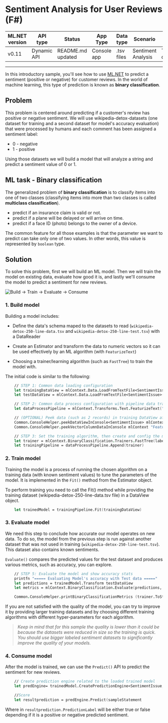 # Sentiment Analysis for User Reviews (F#)

| ML.NET version | API type          | Status                        | App Type    | Data type | Scenario            | ML Task                   | Algorithms                  |
|----------------|-------------------|-------------------------------|-------------|-----------|---------------------|---------------------------|-----------------------------|
| v0.11           | Dynamic API | README.md updated | Console app | .tsv files | Sentiment Analysis | Two-class  classification | Linear Classification |

------------------------------------

In this introductory sample, you'll see how to use [ML.NET](https://www.microsoft.com/net/learn/apps/machine-learning-and-ai/ml-dotnet) to predict a sentiment (positive or negative) for customer reviews. In the world of machine learning, this type of prediction is known as **binary classification**.

## Problem
This problem is centered around predicting if a customer's review has positive or negative sentiment. We will use wikipedia-detox-datasets (one dataset for training and a second dataset for model's accuracy evaluation) that were processed by humans and each comment has been assigned a sentiment label:

* 0 - negative
* 1 - positive

Using those datasets we will build a model that will analyze a string and predict a sentiment value of 0 or 1.

## ML task - Binary classification
The generalized problem of **binary classification** is to classify items into one of two classes (classifying items into more than two classes is called **multiclass classification**).

* predict if an insurance claim is valid or not.
* predict if a plane will be delayed or will arrive on time.
* predict if a face ID (photo) belongs to the owner of a device.

The common feature for all those examples is that the parameter we want to predict can take only one of two values. In other words, this value is represented by `boolean` type.

## Solution
To solve this problem, first we will build an ML model. Then we will train the model on existing data, evaluate how good it is, and lastly we'll consume the model to predict a sentiment for new reviews.

![Build -> Train -> Evaluate -> Consume](../../../../../master/samples/csharp/getting-started/shared_content/modelpipeline.png)

### 1. Build model

Building a model includes: 

* Define the data's schema maped to the datasets to read (`wikipedia-detox-250-line-data.tsv` and `wikipedia-detox-250-line-test.tsv`) with a DataReader

* Create an Estimator and transform the data to numeric vectors so it can be used effectively by an ML algorithm (with `FeaturizeText`)

* Choosing a trainer/learning algorithm (such as `FastTree`) to train the model with. 

The initial code is similar to the following:

```fsharp
    // STEP 1: Common data loading configuration
    let trainingDataView = mlContext.Data.LoadFromTextFile<SentimentIssue>(trainDataPath, hasHeader = true)
    let testDataView = mlContext.Data.LoadFromTextFile<SentimentIssue>(testDataPath, hasHeader = true)

    // STEP 2: Common data process configuration with pipeline data transformations          
    let dataProcessPipeline = mlContext.Transforms.Text.FeaturizeText("Features", "Text")

    // (OPTIONAL) Peek data (such as 2 records) in training DataView after applying the ProcessPipeline's transformations into "Features" 
    Common.ConsoleHelper.peekDataViewInConsole<SentimentIssue> mlContext trainingDataView dataProcessPipeline 2 |> ignore
    Common.ConsoleHelper.peekVectorColumnDataInConsole mlContext "Features" trainingDataView dataProcessPipeline 1 |> ignore

    // STEP 3: Set the training algorithm, then create and config the modelBuilder                            
    let trainer = mlContext.BinaryClassification.Trainers.FastTree(labelColumnName = DefaultColumnNames.Label, featureColumnName = DefaultColumnNames.Features)
    let trainingPipeline = dataProcessPipeline.Append(trainer)
```

### 2. Train model
Training the model is a process of running the chosen algorithm on a training data (with known sentiment values) to tune the parameters of the model. It is implemented in the `Fit()` method from the Estimator object.

To perform training you need to call the Fit() method while providing the training dataset (wikipedia-detox-250-line-data.tsv file) in a DataView object.

```fsharp
    let trainedModel = trainingPipeline.Fit(trainingDataView)
```

### 3. Evaluate model
We need this step to conclude how accurate our model operates on new data. To do so, the model from the previous step is run against another dataset that was not used in training (`wikipedia-detox-250-line-test.tsv`). This dataset also contains known sentiments.

`Evaluate()` compares the predicted values for the test dataset and produces various metrics, such as accuracy, you can explore.

```fsharp
    // STEP 5: Evaluate the model and show accuracy stats
    printfn "===== Evaluating Model's accuracy with Test data ====="
    let predictions = trainedModel.Transform testDataView
    let metrics = mlContext.BinaryClassification.Evaluate(predictions, "Label", "Score")

    Common.ConsoleHelper.printBinaryClassificationMetrics (trainer.ToString()) metrics
```

If you are not satisfied with the quality of the model, you can try to improve it by providing larger training datasets and by choosing different training algorithms with different hyper-parameters for each algorithm.

>*Keep in mind that for this sample the quality is lower than it could be because the datasets were reduced in size so the training is quick. You should use bigger labeled sentiment datasets to significantly improve the quality of your models.*

### 4. Consume model
After the model is trained, we can use the `Predict()` API to predict the sentiment for new reviews. 

```fsharp
    // Create prediction engine related to the loaded trained model
    let predEngine= trainedModel.CreatePredictionEngine<SentimentIssue, SentimentPrediction>(mlContext)

    //Score
    let resultprediction = predEngine.Predict(sampleStatement
```
Where in `resultprediction.PredictionLabel` will be either true or false depending if it is a positive or negative predicted sentiment.

